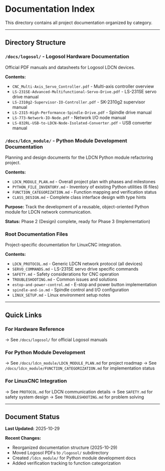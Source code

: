 # Documentation Index

This directory contains all project documentation organized by category.

---

## Directory Structure

### `/docs/logosol/` - Logosol Hardware Documentation
Official PDF manuals and datasheets for Logosol LDCN devices.

**Contents:**
- `CNC_Multi-Axis_Servo_Controller.pdf` - Multi-axis controller overview
- `LS-231SE-Advanced-Multifunctional-Servo-Drive.pdf` - LS-231SE servo drive manual
- `LS-2310g2-Supervisor-IO-Controller.pdf` - SK-2310g2 supervisor manual
- `LS-2315-High-Performance-Spindle-Drive.pdf` - Spindle drive manual
- `LS-773-Network-IO-Node.pdf` - Network I/O node manual
- `LS-832RL-USB-to-LDCN-Node-Isolated-Converter.pdf` - USB converter manual

### `/docs/ldcn_module/` - Python Module Development Documentation
Planning and design documents for the LDCN Python module refactoring project.

**Contents:**
- `LDCN_MODULE_PLAN.md` - Overall project plan with phases and milestones
- `PYTHON_FILE_INVENTORY.md` - Inventory of existing Python utilities (6 files)
- `FUNCTION_CATEGORIZATION.md` - Function mapping and verification status
- `CLASS_DESIGN.md` - Complete class interface design with type hints

**Purpose:** Track the development of a reusable, object-oriented Python module for LDCN network communication.

**Status:** Phase 2 (Design) complete, ready for Phase 3 (Implementation)

### Root Documentation Files
Project-specific documentation for LinuxCNC integration.

**Contents:**
- `LDCN_PROTOCOL.md` - Generic LDCN network protocol (all devices)
- `SERVO_COMMANDS.md` - LS-231SE servo drive specific commands
- `SAFETY.md` - Safety considerations for CNC operation
- `TROUBLESHOOTING.md` - Common issues and solutions
- `estop-and-power-control.md` - E-stop and power button implementation
- `spindle-and-io.md` - Spindle control and I/O configuration
- `LINUX_SETUP.md` - Linux environment setup notes

---

## Quick Links

### For Hardware Reference
→ See `/docs/logosol/` for official Logosol manuals

### For Python Module Development
→ See `/docs/ldcn_module/LDCN_MODULE_PLAN.md` for project roadmap
→ See `/docs/ldcn_module/FUNCTION_CATEGORIZATION.md` for implementation status

### For LinuxCNC Integration
→ See `PROTOCOL.md` for LDCN communication details
→ See `SAFETY.md` for safety system design
→ See `TROUBLESHOOTING.md` for problem solving

---

## Document Status

**Last Updated:** 2025-10-29

**Recent Changes:**
- Reorganized documentation structure (2025-10-29)
- Moved Logosol PDFs to `/logosol/` subdirectory
- Created `/ldcn_module/` for Python module development docs
- Added verification tracking to function categorization
